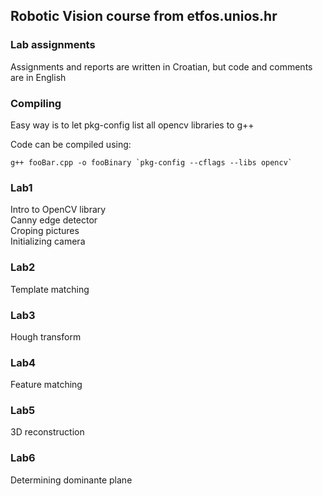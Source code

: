 ## Robotic Vision course from etfos.unios.hr  

### Lab assignments

Assignments and reports are written in Croatian, 
but code and comments are in English  

### Compiling
Easy way is to let pkg-config list all opencv libraries to g++

Code can be compiled using: 

    g++ fooBar.cpp -o fooBinary `pkg-config --cflags --libs opencv`

### Lab1 
Intro to OpenCV library   
Canny edge detector  
Croping pictures  
Initializing camera

### Lab2
Template matching

### Lab3
Hough transform

### Lab4
Feature matching 

### Lab5
3D reconstruction

### Lab6
Determining dominante plane 

